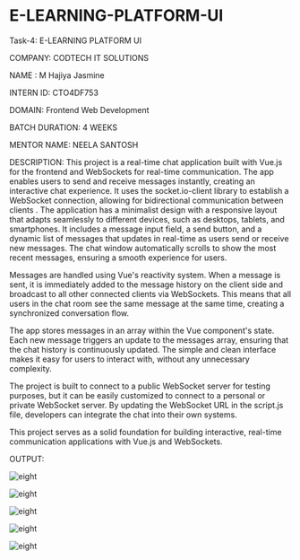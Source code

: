 # E-LEARNING-PLATFORM-UI

Task-4: E-LEARNING PLATFORM UI

COMPANY: CODTECH IT SOLUTIONS 

NAME : M Hajiya Jasmine

INTERN ID: CTO4DF753

DOMAIN: Frontend Web Development

BATCH DURATION: 4 WEEKS

MENTOR NAME: NEELA SANTOSH

DESCRIPTION: 
This project is a real-time chat application built with Vue.js for the frontend and WebSockets for real-time communication. The app enables users to send and receive messages instantly, creating an interactive chat experience. It uses the socket.io-client library to establish a WebSocket connection, allowing for bidirectional communication between clients
.
The application has a minimalist design with a responsive layout that adapts seamlessly to different devices, such as desktops, tablets, and smartphones. It includes a message input field, a send button, and a dynamic list of messages that updates in real-time as users send or receive new messages. The chat window automatically scrolls to show the most recent messages, ensuring a smooth experience for users.

Messages are handled using Vue's reactivity system. When a message is sent, it is immediately added to the message history on the client side and broadcast to all other connected clients via WebSockets. This means that all users in the chat room see the same message at the same time, creating a synchronized conversation flow.

The app stores messages in an array within the Vue component's state. Each new message triggers an update to the messages array, ensuring that the chat history is continuously updated. The simple and clean interface makes it easy for users to interact with, without any unnecessary complexity.

The project is built to connect to a public WebSocket server for testing purposes, but it can be easily customized to connect to a personal or private WebSocket server. By updating the WebSocket URL in the script.js file, developers can integrate the chat into their own systems.

This project serves as a solid foundation for building interactive, real-time communication applications with Vue.js and WebSockets.

OUTPUT:

![eight](https://github.com/user-attachments/assets/c02828e8-117c-4f55-919f-90566bbb2cb4)

![eight](https://github.com/user-attachments/assets/17289f34-9f31-40ce-b719-21db9aeba3eb)

![eight](https://github.com/user-attachments/assets/87eb7eee-21ab-4901-8308-40b1ad36ae4f)

![eight](https://github.com/user-attachments/assets/969ff24c-e8ae-4ef1-9059-82108af9753b)

![eight](https://github.com/user-attachments/assets/243b04b1-c2f1-4f13-ab27-77172aaf2ea4)










